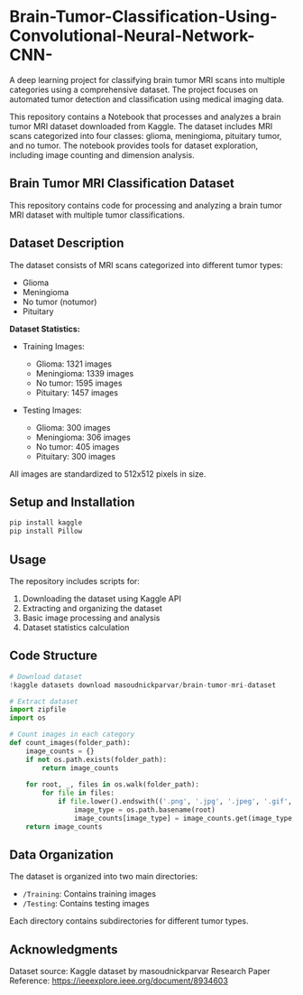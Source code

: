 # Brain-Tumor-Classification-Using-Convolutional-Neural-Network-CNN-
A deep learning project for classifying brain tumor MRI scans into multiple categories using a comprehensive dataset. The project focuses on automated tumor detection and classification using medical imaging data.

This repository contains a Notebook that processes and analyzes a brain tumor MRI dataset downloaded from Kaggle. The dataset includes MRI scans categorized into four classes: glioma, meningioma, pituitary tumor, and no tumor. The notebook provides tools for dataset exploration, including image counting and dimension analysis.

## Brain Tumor MRI Classification Dataset

This repository contains code for processing and analyzing a brain tumor MRI dataset with multiple tumor classifications.

## Dataset Description

The dataset consists of MRI scans categorized into different tumor types:
- Glioma
- Meningioma
- No tumor (notumor)
- Pituitary

**Dataset Statistics:**
- Training Images:
  - Glioma: 1321 images
  - Meningioma: 1339 images
  - No tumor: 1595 images
  - Pituitary: 1457 images

- Testing Images:
  - Glioma: 300 images
  - Meningioma: 306 images
  - No tumor: 405 images
  - Pituitary: 300 images

All images are standardized to 512x512 pixels in size.

## Setup and Installation

```bash
pip install kaggle
pip install Pillow
```

## Usage

The repository includes scripts for:
1. Downloading the dataset using Kaggle API
2. Extracting and organizing the dataset
3. Basic image processing and analysis
4. Dataset statistics calculation

## Code Structure

```python
# Download dataset
!kaggle datasets download masoudnickparvar/brain-tumor-mri-dataset

# Extract dataset
import zipfile
import os

# Count images in each category
def count_images(folder_path):
    image_counts = {}
    if not os.path.exists(folder_path):
        return image_counts
    
    for root, _, files in os.walk(folder_path):
        for file in files:
            if file.lower().endswith(('.png', '.jpg', '.jpeg', '.gif', '.bmp')):
                image_type = os.path.basename(root)
                image_counts[image_type] = image_counts.get(image_type, 0) + 1
    return image_counts
```

## Data Organization

The dataset is organized into two main directories:
- `/Training`: Contains training images
- `/Testing`: Contains testing images

Each directory contains subdirectories for different tumor types.


## Acknowledgments

Dataset source: Kaggle dataset by masoudnickparvar
Research Paper Reference: https://ieeexplore.ieee.org/document/8934603

